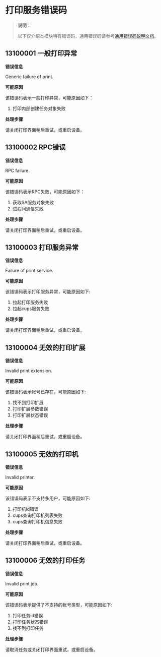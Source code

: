 # 打印服务错误码

> **说明：**
>
> 以下仅介绍本模块特有错误码，通用错误码请参考[通用错误码说明文档](../errorcode-universal.md)。

## 13100001 一般打印异常

**错误信息**

Generic failure of print.

**可能原因**

该错误码表示一般打印异常，可能原因如下：
1. 打印内部创建任务对象失败

**处理步骤**

请关闭打印界面稍后重试，或重启设备。

## 13100002 RPC错误

**错误信息**

RPC failure.

**可能原因**

该错误码表示RPC失败，可能原因如下：
1. 获取SA服务对象失败
2. 进程间通信失败

**处理步骤**

请关闭打印界面稍后重试，或重启设备。

## 13100003 打印服务异常

**错误信息**

Failure of print service.

**可能原因**

该错误码表示打印服务异常，可能原因如下:
1. 拉起打印服务失败
2. 拉起cups服务失败

**处理步骤**

请关闭打印界面稍后重试，或重启设备。

## 13100004 无效的打印扩展

**错误信息**

Invalid print extension.

**可能原因**

该错误码表示帐号已存在，可能原因如下:
1. 找不到打印扩展
2. 打印扩展参数错误
3. 打印扩展状态错误

**处理步骤**

请关闭打印界面稍后重试，或重启设备。

## 13100005 无效的打印机

**错误信息**

Invalid printer.

**可能原因**

该错误码表示不支持多用户，可能原因如下:
1. 打印机id错误
2. cups查询打印机列表失败
3. cups查询打印机信息失败

**处理步骤**

请关闭打印界面稍后重试，或重启设备。

## 13100006 无效的打印任务

**错误信息**

Invalid print job.

**可能原因**

该错误码表示提供了不支持的帐号类型，可能原因如下:
1. 打印任务id错误
2. 打印任务状态错误
3. 找不到打印任务

**处理步骤**

请取消任务或关闭打印界面重试，或重启设备。
